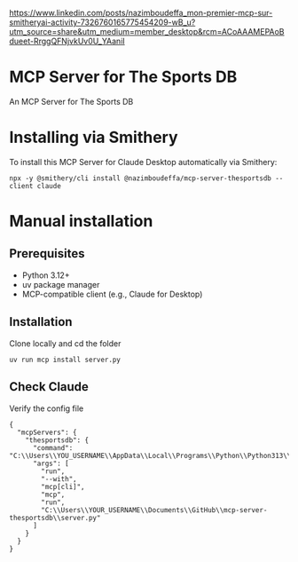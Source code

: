 https://www.linkedin.com/posts/nazimboudeffa_mon-premier-mcp-sur-smitheryai-activity-7326760165775454209-wB_u?utm_source=share&utm_medium=member_desktop&rcm=ACoAAAMEPAoBdueet-RrggQFNjvkUv0U_YAaniI

# MCP Server for The Sports DB

An MCP Server for The Sports DB

# Installing via Smithery

To install this MCP Server for Claude Desktop automatically via Smithery:

`npx -y @smithery/cli install @nazimboudeffa/mcp-server-thesportsdb --client claude`

# Manual installation

## Prerequisites

- Python 3.12+
- uv package manager
- MCP-compatible client (e.g., Claude for Desktop)

## Installation

Clone locally and cd the folder

`uv run mcp install server.py`

## Check Claude

Verify the config file

```
{
  "mcpServers": {
    "thesportsdb": {
      "command": "C:\\Users\\YOU_USERNAME\\AppData\\Local\\Programs\\Python\\Python313\\Scripts\\uv.EXE",
      "args": [
        "run",
        "--with",
        "mcp[cli]",
        "mcp",
        "run",
        "C:\\Users\\YOUR_USERNAME\\Documents\\GitHub\\mcp-server-thesportsdb\\server.py"
      ]
    }
  }
}
```
